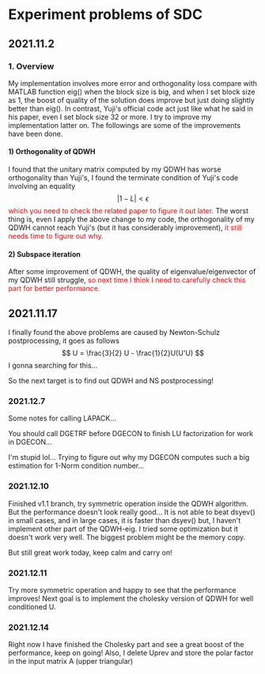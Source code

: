 # Experiment problems of SDC

## 2021.11.2

### 1. Overview

My implementation involves more error and orthogonality loss compare with MATLAB function eig() when the block size is big, and when I set block size as 1, the boost of quality of the solution does improve but just doing slightly better than eig(). In contrast, Yuji's official code act just like what he said in his paper, even I set block size 32 or more. I try to improve my implementation latter on. The followings are some of the improvements have been done.

#### 1) Orthogonality of QDWH

I found that the unitary matrix computed by my QDWH has worse orthogonality than Yuji's,  I found the terminate condition of Yuji's code involving an equality
$$
|1 - L| < \epsilon
$$
<span style = "color:red">which you need to check the related paper to figure it out later.</span> The worst thing is, even I apply the above change to my code, the orthogonality of my QDWH cannot reach Yuji's (but it has considerably improvement), <span style = "color:red"> it still needs time to figure out why. </span>

#### 2) Subspace iteration

After some improvement of QDWH, the quality of eigenvalue/eigenvector of my QDWH still struggle, <span style = "color:red">so next time I think I need to carefully check this part for better performance.</span>

## 2021.11.17

I finally found the above problems are caused by Newton-Schulz postprocessing, it goes as follows
$$
U = \frac{3}{2} U - \frac{1}{2}U(U'U)
$$
I gonna searching for this...

So the next target is to find out QDWH and NS postprocessing!

### 2021.12.7

Some notes for calling LAPACK...

You should call DGETRF before DGECON to finish LU factorization for work in DGECON...

I'm stupid lol... Trying to figure out why my DGECON computes such a big estimation for 1-Norm condition number...

### 2021.12.10

Finished v1.1 branch, try symmetric operation inside the QDWH algorithm. But the performance doesn't look really good... It is not able to beat dsyev() in small cases, and in large cases, it is faster than dsyev() but, I haven't implement other part of the QDWH-eig. I tried some optimization but it doesn't work very well. The biggest problem might be the memory copy.

But still great work today, keep calm and carry on!

### 2021.12.11

Try more symmetric operation and happy to see that the performance improves! Next goal is to implement the cholesky version of QDWH for well conditioned U.

### 2021.12.14

Right now I have finished the Cholesky part and see a great boost of the performance, keep on going!
Also, I delete Uprev and store the polar factor in the input matrix A (upper triangular)
